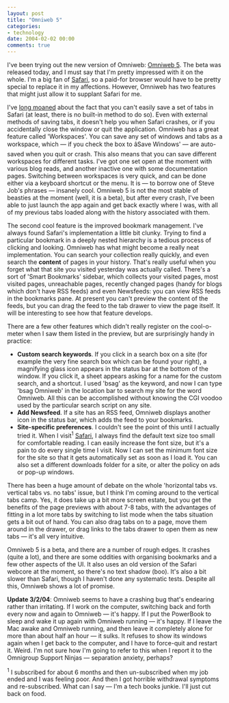 ```yaml
---
layout: post
title: "Omniweb 5"
categories:
- technology
date: 2004-02-02 00:00
comments: true
---
```


<p>I've been trying out the new version of Omniweb: <a href="http://www.omnigroup.com/applications/omniweb/5/" title="Omniweb 5 Preview">Omniweb 5</a>. The beta was released today, and I must say that I'm pretty impressed with it on the whole. I'm a big fan of <a href="http://www.apple.com/safari/" title="Apple.com - Safari">Safari</a>, so a paid-for browser would have to be pretty special to replace it in my affections. However, Omniweb has two features that might just allow it to supplant Safari for me.</p>

<p>I've <a href="http://www.rousette.org.uk/mt-static/blog/archives/000441.html" title="Saving Safari tabs">long moaned</a> about the fact that you can't easily save a set of tabs in Safari (at least, there is no built-in method to do so). Even with external methods of saving tabs, it doesn't help you when Safari crashes, or if you accidentally close the window or quit the application. Omniweb has a great feature called 'Workspaces'. You can save any set of windows and tabs as a workspace, which &mdash; if you check the box to âSave Windows' &mdash; are auto-saved when you quit or crash. This also means that you can save different workspaces for different tasks. I've got one set open at the moment with various blog reads, and another inactive one with some documentation pages. Switching between workspaces is very quick, and can be done either via a keyboard shortcut or the menu. It is &mdash; to borrow one of Steve Job's phrases &mdash; insanely cool. Omniweb 5 is not the most stable of beasties at the moment (well, it is a beta), but after every crash, I've been able to just launch the app again and get back exactly where I was, with all of my previous tabs loaded along with the history associated with them.</p>

<p>The second cool feature is the improved bookmark management. I've always found Safari's implementation a little bit clunky. Trying to find a particular bookmark in a deeply nested hierarchy is a tedious process of clicking and looking. Omniweb has what might become a really neat implementation. You can search your collection really quickly, and even search the <strong>content</strong> of pages in your history. That's really useful when you forget what that site you visited yesterday was actually called. There's a sort of 'Smart Bookmarks' sidebar, which collects your visited pages, most visited pages, unreachable pages, recently changed pages (handy for blogs which don't have RSS feeds) and even Newsfeeds: you can view RSS feeds in the bookmarks pane. At present you can't preview the content of the feeds, but you can drag the feed to the tab drawer to view the page itself. It will be interesting to see how that feature develops.</p>

<p>There are a few other features which didn't really register on the cool-o-meter when I saw them listed in the preview, but are surprisingly handy in practice:</p>

<ul>
<li><strong>Custom search keywords</strong>. If you click in a search box on a site (for example the very fine search box which can be found your right), a magnifying glass icon appears in the status bar at the bottom of the window. If you click it, a sheet appears asking for a name for the custom search, and a shortcut. I used 'bsag' as the keyword, and now I can type 'bsag Omniweb' in the location bar to search my site for the word Omniweb. All this can be accomplished without knowing the CGI voodoo used by the particular search script on any site.</li>
<li><strong>Add Newsfeed</strong>. If a site has an RSS feed, Omniweb displays another icon in the status bar, which adds the feed to your bookmarks.</li>
<li><strong>Site-specific preferences</strong>. I couldn't see the point of this until I actually tried it. When I visit<sup>1</sup> <a href="http://safari.oreilly.com/" title="The O'Reilly online books site, not the browser">Safari</a>, I always find the default text size too small for comfortable reading. I can easily increase the font size, but it's a pain to do every single time I visit. Now I can set the minimum font size for the site so that it gets automatically set as soon as I load it. You can also set a different downloads folder for a site, or alter the policy on ads or pop-up windows.</li>
</ul>

<p>There has been a huge amount of debate on the whole 'horizontal tabs vs. vertical tabs vs. no tabs' issue, but I think I'm coming around to the vertical tabs camp. Yes, it does take up a bit more screen estate, but you get the benefits of the page previews with about 7-8 tabs, with the advantages of fitting in a lot more tabs by switching to list mode when the tabs situation gets a bit out of hand. You can also drag tabs on to a page, move them around in the drawer, or drag links to the tabs drawer to open them as new tabs &mdash; it's all very intuitive.</p>

<p>Omniweb 5 is a beta, and there are a number of rough edges. It crashes (quite a lot), and there are some oddities with organising bookmarks and a few other aspects of the UI. It also uses an old version of the Safari webcore at the moment, so there's no text shadow (boo). It's also a bit slower than Safari, though I haven't done any systematic tests. Despite all this, Omniweb shows a lot of promise.  </p>

<p><strong>Update 3/2/04</strong>: Omniweb seems to have a crashing bug that's endearing rather than irritating. If I work on the computer, switching back and forth every now and again to Omniweb &mdash; it's happy. If I put the PowerBook to sleep and wake it up again with Omniweb running &mdash; it's happy. If I leave the Mac awake and Omniweb running, and then leave it completely alone for more than about half an hour &mdash; it sulks. It refuses to show its windows again when I get back to the computer, and I have to force-quit and restart it. Weird. I'm not sure how I'm going to refer to this when I report it to the Omnigroup Support Ninjas &mdash; separation anxiety, perhaps?</p>

<p><sup>1</sup> I subscribed for about 6 months and then un-subscribed when my job ended and I was feeling poor. And then I got horrible withdrawal symptoms and re-subscribed. What can I say &mdash; I'm a tech books junkie. I'll just cut back on food.</p>
